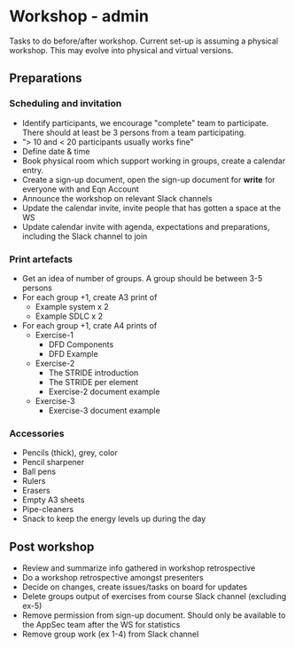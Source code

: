 # Workshop - admin

Tasks to do before/after workshop. Current set-up is assuming a physical workshop. This may evolve into physical and virtual versions.

## Preparations

### Scheduling and invitation

- Identify participants, we encourage "complete" team to participate. There should at least be 3 persons from a team participating.
- "> 10 and < 20 participants usually works fine"
- Define date & time
- Book physical room which support working in groups, create a calendar entry.
- Create a sign-up document, open the sign-up document for **write** for everyone with and Eqn Account
- Announce the workshop on relevant Slack channels
- Update the calendar invite, invite people that has gotten a space at the WS
- Update calendar invite with agenda, expectations and preparations, including the Slack channel to join

### Print artefacts

- Get an idea of number of groups. A group should be between 3-5 persons
- For each group +1, create A3 print of
  - Example system x 2
  - Example SDLC x 2
- For each group +1, crate A4 prints of
  - Exercise-1
    - DFD Components
    - DFD Example
  - Exercise-2
    - The STRIDE introduction
    - The STRIDE per element
    - Exercise-2 document example
  - Exercise-3
    - Exercise-3 document example

### Accessories

- Pencils (thick), grey, color
- Pencil sharpener
- Ball pens
- Rulers
- Erasers
- Empty A3 sheets
- Pipe-cleaners
- Snack to keep the energy levels up during the day
  
## Post workshop

- Review and summarize info gathered in workshop retrospective
- Do a workshop retrospective amongst presenters
- Decide on changes, create issues/tasks on board for updates
- Delete groups output of exercises from course Slack channel (excluding ex-5)
- Remove permission from sign-up document. Should only be available to the AppSec team after the WS for statistics
- Remove group work (ex 1-4) from Slack channel
